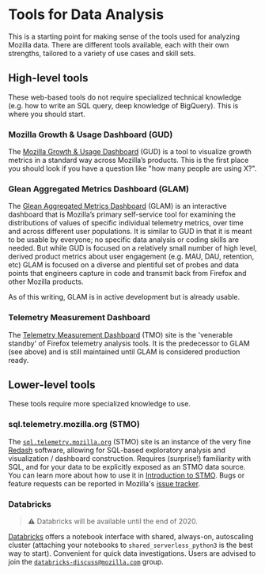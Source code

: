 # Tools for Data Analysis

This is a starting point for making sense of the tools used for analyzing Mozilla data. There are different tools available, each with their own strengths, tailored to a variety of use cases and skill sets.

<!-- toc -->

## High-level tools

These web-based tools do not require specialized technical knowledge (e.g. how to write an SQL query, deep knowledge of BigQuery). This is where you should start.

### Mozilla Growth & Usage Dashboard (GUD)

The [Mozilla Growth & Usage Dashboard](https://growth-stage.bespoke.nonprod.dataops.mozgcp.net/) (GUD) is a tool to visualize growth metrics in a standard way across Mozilla’s products. This is the first place you should look if you have a question like "how many people are using X?".

### Glean Aggregated Metrics Dashboard (GLAM)

The [Glean Aggregated Metrics Dashboard](https://glam-stage.bespoke.nonprod.dataops.mozgcp.net/) (GLAM) is an interactive dashboard that is Mozilla’s primary self-service tool for examining the distributions of values of specific individual telemetry metrics, over time and across different user populations. It is similar to GUD in that it is meant to be usable by everyone; no specific data analysis or coding skills are needed. But while GUD is focused on a relatively small number of high level, derived product metrics about user engagement (e.g. MAU, DAU, retention, etc) GLAM is focused on a diverse and plentiful set of probes and data points that engineers capture in code and transmit back from Firefox and other Mozilla products.

As of this writing, GLAM is in active development but is already usable.

### Telemetry Measurement Dashboard

The [Telemetry Measurement Dashboard](https://telemetry.mozilla.org/new-pipeline/dist.html) (TMO) site is the
'venerable standby' of Firefox telemetry analysis tools. It is the predecessor to GLAM (see above) and is still maintained until GLAM is considered production ready.

## Lower-level tools

These tools require more specialized knowledge to use.

### sql.telemetry.mozilla.org (STMO)

The [`sql.telemetry.mozilla.org`](https://sql.telemetry.mozilla.org) (STMO) site
is an instance of the very fine [Redash](https://redash.io/) software, allowing
for SQL-based exploratory analysis and visualization / dashboard
construction. Requires (surprise!) familiarity with SQL, and for your data to
be explicitly exposed as an STMO data source. You can learn more about how to use it in [Introduction to STMO](./stmo.md). Bugs or feature requests can be reported in Mozilla's [issue tracker](https://github.com/mozilla/redash/issues).

### Databricks

> **⚠** Databricks will be available until the end of 2020.

[Databricks](https://dbc-caf9527b-e073.cloud.databricks.com/) offers a notebook interface with shared, always-on, autoscaling cluster (attaching your notebooks to `shared_serverless_python3` is the best way to start).
Convenient for quick data investigations. Users are advised to join the [`databricks-discuss@mozilla.com`](https://groups.google.com/a/mozilla.com/forum/#!forum/databricks-discuss) group.
